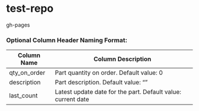 # test-repo
gh-pages

### Optional Column Header Naming Format:
| Column Name   | Column Description                                           |
| ------------- | ------------------------------------------------------------ |
| qty_on_order  | Part quantity on order. Default value: 0                     |
| description   | Part description. Default value: “”                          |
| last_count    | Latest update date for the part. Default value: current date |
